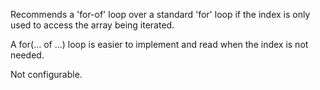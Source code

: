 Recommends a 'for-of' loop over a standard 'for' loop if the index is only used to access the array being iterated.

A for(... of ...) loop is easier to implement and read when the index is not needed.

Not configurable.